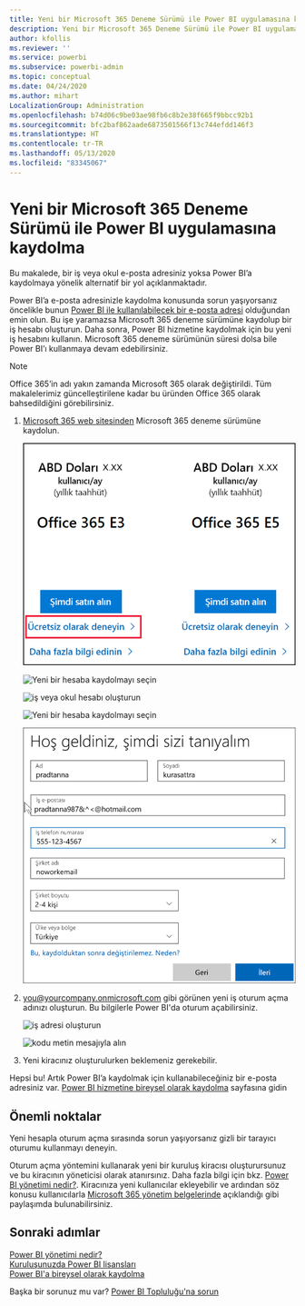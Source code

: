 ```yaml
---
title: Yeni bir Microsoft 365 Deneme Sürümü ile Power BI uygulamasına kaydolma
description: Yeni bir Microsoft 365 Deneme Sürümü ile Power BI uygulamasına kaydolma
author: kfollis
ms.reviewer: ''
ms.service: powerbi
ms.subservice: powerbi-admin
ms.topic: conceptual
ms.date: 04/24/2020
ms.author: mihart
LocalizationGroup: Administration
ms.openlocfilehash: b74d06c9be03ae98fb6c8b2e38f665f9bbcc92b1
ms.sourcegitcommit: bfc2baf862aade6873501566f13c744efdd146f3
ms.translationtype: HT
ms.contentlocale: tr-TR
ms.lasthandoff: 05/13/2020
ms.locfileid: "83345067"
---
```

# <a name="signing-up-for-power-bi-with-a-new-microsoft-365-trial"></a>Yeni bir Microsoft 365 Deneme Sürümü ile Power BI uygulamasına kaydolma

Bu makalede, bir iş veya okul e-posta adresiniz yoksa Power BI’a kaydolmaya yönelik alternatif bir yol açıklanmaktadır. 

Power BI’a e-posta adresinizle kaydolma konusunda sorun yaşıyorsanız öncelikle bunun [Power BI ile kullanılabilecek bir e-posta adresi](../fundamentals/service-self-service-signup-for-power-bi.md#supported-email-addresses) olduğundan emin olun. Bu işe yaramazsa Microsoft 365 deneme sürümüne kaydolup bir iş hesabı oluşturun. Daha sonra, Power BI hizmetine kaydolmak için bu yeni iş hesabını kullanın. Microsoft 365 deneme sürümünün süresi dolsa bile Power BI’ı kullanmaya devam edebilirsiniz.

> [!NOTE]
> Office 365’in adı yakın zamanda Microsoft 365 olarak değiştirildi. Tüm makalelerimiz güncelleştirilene kadar bu üründen Office 365 olarak bahsedildiğini görebilirsiniz.

1. [Microsoft 365 web sitesinden](https://www.microsoft.com/en-us/microsoft-365/business/compare-more-office-365-for-business-plans) Microsoft 365 deneme sürümüne kaydolun.

    ![karşılama sayfası](media/service-admin-signing-up-for-power-bi-with-a-new-office-365-trial/power-bi-try-now.png)

    ![Yeni bir hesaba kaydolmayı seçin](media/service-admin-signing-up-for-power-bi-with-a-new-office-365-trial/power-bi-existing.png)

    ![iş veya okul hesabı oluşturun](media/service-admin-signing-up-for-power-bi-with-a-new-office-365-trial/power-bi-create-email.png)

    ![Yeni bir hesaba kaydolmayı seçin](media/service-admin-signing-up-for-power-bi-with-a-new-office-365-trial/power-bi-no-email.png)

    ![iletişim bilgilerinizi girin](media/service-admin-signing-up-for-power-bi-with-a-new-office-365-trial/power-bi-welcome-you.png)

    

1. you@yourcompany.onmicrosoft.com gibi görünen yeni iş oturum açma adınızı oluşturun. Bu bilgilerle Power BI'da oturum açabilirsiniz.

    ![iş adresi oluşturun](media/service-admin-signing-up-for-power-bi-with-a-new-office-365-trial/power-bi-create-address.png)

    ![kodu metin mesajıyla alın](media/service-admin-signing-up-for-power-bi-with-a-new-office-365-trial/power-bi-robot.png)    

1. Yeni kiracınız oluşturulurken beklemeniz gerekebilir. 

Hepsi bu!  Artık Power BI’a kaydolmak için kullanabileceğiniz bir e-posta adresiniz var. [Power BI hizmetine bireysel olarak kaydolma](../fundamentals/service-self-service-signup-for-power-bi.md) sayfasına gidin





## <a name="important-considerations"></a>Önemli noktalar
Yeni hesapla oturum açma sırasında sorun yaşıyorsanız gizli bir tarayıcı oturumu kullanmayı deneyin.    

Oturum açma yöntemini kullanarak yeni bir kuruluş kiracısı oluşturursunuz ve bu kiracının yöneticisi olarak atanırsınız. Daha fazla bilgi için bkz. [Power BI yönetimi nedir?](service-admin-administering-power-bi-in-your-organization.md). Kiracınıza yeni kullanıcılar ekleyebilir ve ardından söz konusu kullanıcılarla [Microsoft 365 yönetim belgelerinde](https://support.office.com/en-sg/article/Add-users-individually-to-Office-365---Admin-Help-1970f7d6-03b5-442f-b385-5880b9c256ec) açıklandığı gibi paylaşımda bulunabilirsiniz.

## <a name="next-steps"></a>Sonraki adımlar

[Power BI yönetimi nedir?](service-admin-administering-power-bi-in-your-organization.md)  
[Kuruluşunuzda Power BI lisansları](service-admin-licensing-organization.md)  
[Power BI'a bireysel olarak kaydolma](../fundamentals/service-self-service-signup-for-power-bi.md)

Başka bir sorunuz mu var? [Power BI Topluluğu'na sorun](https://community.powerbi.com/)